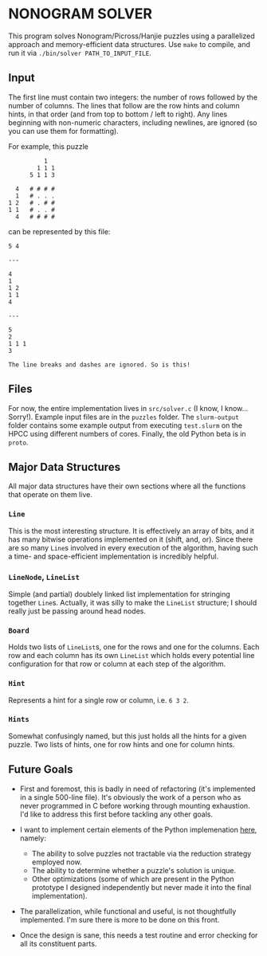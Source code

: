 NONOGRAM SOLVER
===============

This program solves Nonogram/Picross/Hanjie puzzles using a parallelized
approach and memory-efficient data structures. Use `make` to compile, and run
it via `./bin/solver PATH_TO_INPUT_FILE`.


Input
-----

The first line must contain two integers: the number of rows followed by the
number of columns. The lines that follow are the row hints and column hints,
in that order (and from top to bottom / left to right). Any lines beginning
with non-numeric characters, including newlines, are ignored (so you can use
them for formatting). 

For example, this puzzle

              1
            1 1 1
          5 1 1 3

      4   # # # #
      1   # . . .
    1 2   # . # #
    1 1   # . . #
      4   # # # #

can be represented by this file:

```
5 4

---

4
1
1 2
1 1
4

---

5
2
1 1 1
3

The line breaks and dashes are ignored. So is this!
```


Files
-----

For now, the entire implementation lives in `src/solver.c` (I know, I know... 
Sorry!). Example input files are in the `puzzles` folder. The `slurm-output`
folder contains some example output from executing `test.slurm` on the HPCC
using different numbers of cores. Finally, the old Python beta is in `proto`.


Major Data Structures
---------------------

All major data structures have their own sections where all the functions that
operate on them live.

### `Line`
This is the most interesting structure. It is effectively an array of bits, and
it has many bitwise operations implemented on it (shift, and, or). Since there
are so many `Line`s involved in every execution of the algorithm, having such a
time- and space-efficient implementation is incredibly helpful.

### `LineNode`, `LineList`
Simple (and partial) doublely linked list implementation for stringing together
`Line`s. Actually, it was silly to make the `LineList` structure; I should
really just be passing around head nodes. 

### `Board`
Holds two lists of `LineList`s, one for the rows and one for the columns. Each
row and each column has its own `LineList` which holds every potential line 
configuration for that row or column at each step of the algorithm.

### `Hint`
Represents a hint for a single row or column, i.e. `6 3 2`.

### `Hints`
Somewhat confusingly named, but this just holds all the hints for a given
puzzle. Two lists of hints, one for row hints and one for column hints.


Future Goals
------------

- First and foremost, this is badly in need of refactoring (it's implemented in 
  a single 500-line file). It's obviously the work of a person who as never 
  programmed in C before working through mounting exhaustion. I'd like to 
  address this first before tackling any other goals.

- I want to implement certain elements of the Python implemenation
  [here](rosettacode.org/wiki/Nonogram_solver#Python), namely:
    * The ability to solve puzzles not tractable via the reduction strategy
      employed now.
    * The ability to determine whether a puzzle's solution is unique.
    * Other optimizations (some of which are present in the Python prototype I
      designed independently but never made it into the final implementation).

- The parallelization, while functional and useful, is not thoughtfully
  implemented. I'm sure there is more to be done on this front.

- Once the design is sane, this needs a test routine and error checking for all
  its constituent parts. 
